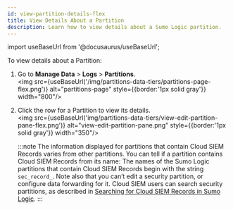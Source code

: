 ```yaml
---
id: view-partition-details-flex
title: View Details About a Partition 
description: Learn how to view details about a Sumo Logic partition.
---
```


import useBaseUrl from '@docusaurus/useBaseUrl';

To view details about a Partition:

1. Go to **Manage Data** > **Logs** > **Partitions**.<br/> <img src={useBaseUrl('/img/partitions-data-tiers/partitions-page-flex.png')} alt="partitions-page" style={{border:'1px solid gray'}} width="800"/>
1. Click the row for a Partition to view its details.<br/><img src={useBaseUrl('img/partitions-data-tiers/view-edit-partition-pane-flex.png')} alt="view-edit-partition-pane.png" style={{border:'1px solid gray'}} width="350"/>

    :::note
    The information displayed for partitions that contain Cloud SIEM Records varies from other partitions. You can tell if a partition contains Cloud SIEM Records from its name: The names of the Sumo Logic partitions that contain Cloud SIEM Records begin with the string `sec_record_`. Note also that you can’t edit a security partition, or configure data forwarding for it. Cloud SIEM users can search security partitions, as described in [Searching for Cloud SIEM Records in Sumo Logic](../../cse/records-signals-entities-insights/search-cse-records-in-sumo.md).
    :::

 
